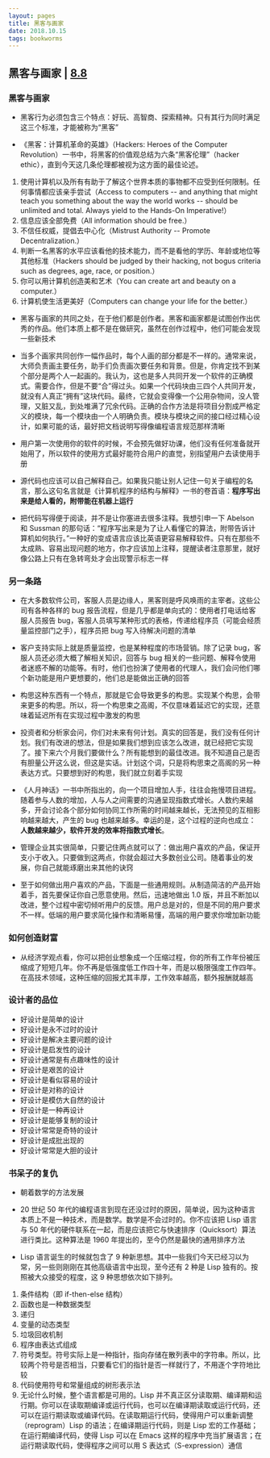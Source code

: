 ```yaml
---
layout: pages
title: 黑客与画家
date: 2018.10.15
tags: bookworms
---
```


## 黑客与画家 | [8.8](https://book.douban.com/subject/6021440/)

### 黑客与画家

* 黑客行为必须包含三个特点：好玩、高智商、探索精神。只有其行为同时满足这三个标准，才能被称为“黑客”

* 《黑客：计算机革命的英雄》（Hackers: Heroes of the Computer Revolution）一书中，将黑客的价值观总结为六条“黑客伦理”（hacker ethic），直到今天这几条伦理都被视为这方面的最佳论述。
1. 使用计算机以及所有有助于了解这个世界本质的事物都不应受到任何限制。任何事情都应该亲手尝试（Access to computers -- and anything that might teach you something about the way the world works -- should be unlimited and total. Always yield to the Hands-On Imperative!）
2. 信息应该全部免费（All information should be free.）
3. 不信任权威，提倡去中心化（Mistrust Authority -- Promote Decentralization.）
4. 判断一名黑客的水平应该看他的技术能力，而不是看他的学历、年龄或地位等其他标准（Hackers should be judged by their hacking, not bogus criteria such as degrees, age, race, or position.）
5. 你可以用计算机创造美和艺术（You can create art and beauty on a computer.）
6. 计算机使生活更美好（Computers can change your life for the better.）

* 黑客与画家的共同之处，在于他们都是创作者。黑客和画家都是试图创作出优秀的作品。他们本质上都不是在做研究，虽然在创作过程中，他们可能会发现一些新技术

* 当多个画家共同创作一幅作品时，每个人画的部分都是不一样的。通常来说，大师负责画主要任务，助手们负责画次要任务和背景。但是，你肯定找不到某个部分是两个人一起画的。我认为，这也是多人共同开发一个软件的正确模式。需要合作，但是不要“合”得过头。如果一个代码块由三四个人共同开发，就没有人真正“拥有”这块代码。最终，它就会变得像一个公用杂物间，没人管理，又脏又乱，到处堆满了冗余代码。正确的合作方法是将项目分割成严格定义的模块，每一个模块由一个人明确负责。模块与模块之间的接口经过精心设计，如果可能的话，最好把文档说明写得像编程语言规范那样清晰

* 用户第一次使用你的软件的时候，不会预先做好功课，他们没有任何准备就开始用了，所以软件的使用方式最好能符合用户的直觉，别指望用户去读使用手册

* 源代码也应该可以自己解释自己。如果我只能让别人记住一句关于编程的名言，那么这句名言就是《计算机程序的结构与解释》一书的卷首语：**程序写出来是给人看的，附带能在机器上运行**

* 把代码写得便于阅读，并不是让你塞进去很多注释。我想引申一下 Abelson 和 Sussman 的那句话：“程序写出来是为了让人看懂它的算法，附带告诉计算机如何执行。”一种好的变成语言应该比英语更容易解释软件。只有在那些不太成熟、容易出现问题的地方，你才应该加上注释，提醒读者注意那里，就好像公路上只有在急转弯处才会出现警示标志一样

### 另一条路

* 在大多数软件公司，客服人员是边缘人，黑客则是呼风唤雨的主宰者。这些公司有各种各样的 bug 报告流程，但是几乎都是单向式的：使用者打电话给客服人员报告 bug，客服人员填写某种形式的表格，传递给程序员（可能会经质量监控部门之手），程序员把 bug 写入待解决问题的清单

*  客户支持实际上就是质量监控，也是某种程度的市场营销。除了记录 bug，客服人员还必须大概了解相关知识，回答与 bug 相关的一些问题、解释令使用者迷惑不解的功能等。有时，他们也扮演了使用者的代理人，我们会问他们哪个新功能是用户更想要的，他们总是能做出正确的回答

* 构思这种东西有一个特点，那就是它会导致更多的构思。实现某个构思，会带来更多的构思。所以，将一个构思束之高阁，不仅意味着延迟它的实现，还意味着延迟所有在实现过程中激发的构思

* 投资者和分析家会问，你们对未来有何计划。真实的回答是，我们没有任何计划。我们有改进的想法，但是如果我们想到应该怎么改进，就已经把它实现了。接下来六个月我们要做什么？所有能想到的最佳改进。我不知道自己是否有胆量公开这么说，但这是实话。计划这个词，只是将构思束之高阁的另一种表达方式。只要想到好的构思，我们就立刻着手实现

* 《人月神话》一书中所指出的，向一个项目增加人手，往往会拖慢项目进程。随着参与人数的增加，人与人之间需要的沟通呈现指数式增长。人数约来越多，开会讨论各个部分如何协同工作所需的时间越来越长，无法预见的互相影响越来越大，产生的 bug 也越来越多。幸运的是，这个过程的逆向也成立：**人数越来越少，软件开发的效率将指数式增长**。

* 管理企业其实很简单，只要记住两点就可以了：做出用户喜欢的产品，保证开支小于收入。只要做到这两点，你就会超过大多数创业公司。随着事业的发展，你自己就能琢磨出来其他的诀窍

* 至于如何做出用户喜欢的产品，下面是一些通用规则。从制造简洁的产品开始着手，首先要保证你自己愿意使用。然后，迅速地做出 1.0 版，并且不断加以改进，整个过程中密切倾听用户的反馈。用户总是对的，但是不同的用户要求不一样。低端的用户要求简化操作和清晰易懂，高端的用户要求你增加新功能

### 如何创造财富

* 从经济学观点看，你可以把创业想象成一个压缩过程，你的所有工作年份被压缩成了短短几年。你不再是低强度低工作四十年，而是以极限强度工作四年。在高技术领域，这种压缩的回报尤其丰厚，工作效率越高，额外报酬就越高

### 设计者的品位

* 好设计是简单的设计
* 好设计是永不过时的设计
* 好设计是解决主要问题的设计
* 好设计是启发性的设计
* 好设计通常是有点趣味性的设计
* 好设计是艰苦的设计
* 好设计是看似容易的设计
* 好设计是对称的设计
* 好设计是模仿大自然的设计
* 好设计是一种再设计
* 好设计是能够复制的设计
* 好设计常常是奇特的设计
* 好设计是成批出现的
* 好设计常常是大胆的设计

### 书呆子的复仇

* 朝着数学的方法发展

* 20 世纪 50 年代的编程语言到现在还没过时的原因，简单说，因为这种语言本质上不是一种技术，而是数学。数学是不会过时的。你不应该把 Lisp 语言与 50 年代的硬件联系在一起，而是应该把它与快速排序（Quicksort）算法进行类比。这种算法是 1960 年提出的，至今仍然是最快的通用排序方法

* Lisp 语言诞生的时候就包含了 9 种新思想。其中一些我们今天已经习以为常，另一些则刚刚在其他高级语言中出现，至今还有 2 种是 Lisp 独有的。按照被大众接受的程度，这 9 种思想依次如下排列。
1. 条件结构（即 if-then-else 结构）
2. 函数也是一种数据类型
3. 递归
4. 变量的动态类型
5. 垃圾回收机制
6. 程序由表达式组成
7. 符号类型。符号实际上是一种指针，指向存储在散列表中的字符串。所以，比较两个符号是否相当，只要看它们的指针是否一样就行了，不用逐个字符地比较
8. 代码使用符号和常量组成的树形表示法
9. 无论什么时候，整个语言都是可用的。Lisp 并不真正区分读取期、编译期和运行期。你可以在读取期编译或运行代码，也可以在编译期读取或运行代码，还可以在运行期读取或编译代码。在读取期运行代码，使得用户可以重新调整（reprogram）Lisp 的语法；在编译期运行代码，则是 Lisp 宏的工作基础；在运行期编译代码，使得 Lisp 可以在 Emacs 这样的程序中充当扩展语言；在运行期读取代码，使得程序之间可以用 S 表达式（S-expression）通信
